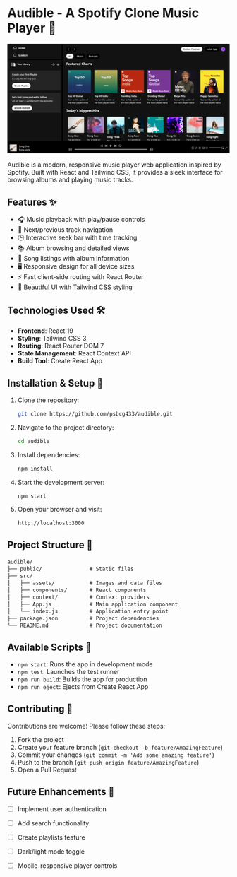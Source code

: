 # Audible - A Spotify Clone Music Player 🎵

![Audible Screenshot](/public/screenshot.png) 

Audible is a modern, responsive music player web application inspired by Spotify. Built with React and Tailwind CSS, it provides a sleek interface for browsing albums and playing music tracks.

## Features ✨

- 🎧 Music playback with play/pause controls
- 🔄 Next/previous track navigation
- 🕒 Interactive seek bar with time tracking
- 📚 Album browsing and detailed views
- 🎼 Song listings with album information
- 🖥 Responsive design for all device sizes
- ⚡ Fast client-side routing with React Router
- 🎨 Beautiful UI with Tailwind CSS styling

## Technologies Used 🛠️

- **Frontend**: React 19
- **Styling**: Tailwind CSS 3
- **Routing**: React Router DOM 7
- **State Management**: React Context API
- **Build Tool**: Create React App

## Installation & Setup 🚀

1. Clone the repository:
   ```bash
   git clone https://github.com/psbcg433/audible.git
   ```

2. Navigate to the project directory:
   ```bash
   cd audible
   ```

3. Install dependencies:
   ```bash
   npm install
   ```

4. Start the development server:
   ```bash
   npm start
   ```

5. Open your browser and visit:
   ```
   http://localhost:3000
   ```

## Project Structure 📂

```
audible/
├── public/               # Static files
├── src/
│   ├── assets/           # Images and data files
│   ├── components/       # React components
│   ├── context/          # Context providers
│   ├── App.js            # Main application component
│   └── index.js          # Application entry point
├── package.json          # Project dependencies
└── README.md             # Project documentation
```

## Available Scripts 📜

- `npm start`: Runs the app in development mode
- `npm test`: Launches the test runner
- `npm run build`: Builds the app for production
- `npm run eject`: Ejects from Create React App

## Contributing 🤝

Contributions are welcome! Please follow these steps:

1. Fork the project
2. Create your feature branch (`git checkout -b feature/AmazingFeature`)
3. Commit your changes (`git commit -m 'Add some amazing feature'`)
4. Push to the branch (`git push origin feature/AmazingFeature`)
5. Open a Pull Request

## Future Enhancements 🔮

- [ ] Implement user authentication
- [ ] Add search functionality
- [ ] Create playlists feature
- [ ] Dark/light mode toggle
- [ ] Mobile-responsive player controls

